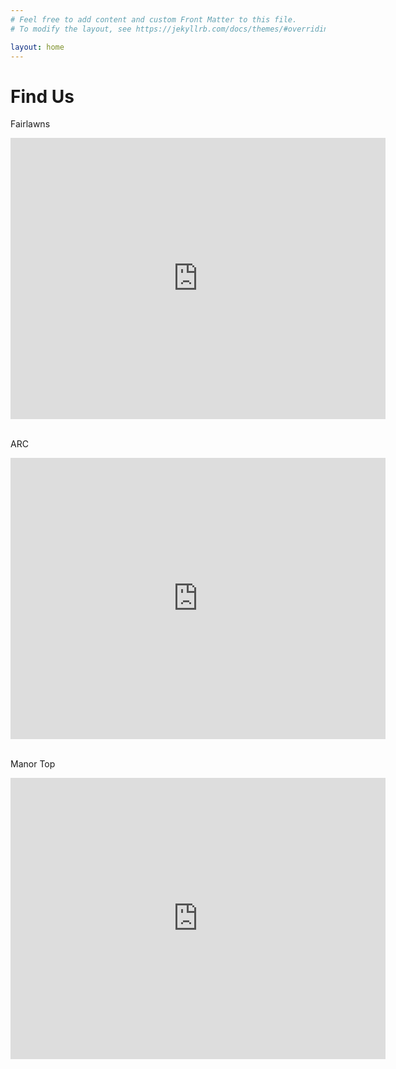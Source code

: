 ```yaml
---
# Feel free to add content and custom Front Matter to this file.
# To modify the layout, see https://jekyllrb.com/docs/themes/#overriding-theme-defaults

layout: home
---
```

<h1>Find Us</h1>
<p>Fairlawns</p>
<div class="map-responsive">
<iframe src="https://www.google.com/maps/embed?pb=!1m18!1m12!1m3!1d2377.7697888695593!2d-1.5173712842619458!3d53.418943179994244!2m3!1f0!2f0!3f0!3m2!1i1024!2i768!4f13.1!3m3!1m2!1s0x487978d98a262533%3A0xe191c63d8d265b06!2sFairlawns!5e0!3m2!1sen!2suk!4v1641852792716!5m2!1sen!2suk" width="600" height="450" style="border:0;" allowfullscreen></iframe>
</div>
<br>
<p>ARC</p>
<div class="map-responsive">
<iframe src="https://www.google.com/maps/embed?pb=!1m18!1m12!1m3!1d2381.065751189171!2d-1.500114184216558!3d53.35997818139121!2m3!1f0!2f0!3f0!3m2!1i1024!2i768!4f13.1!3m3!1m2!1s0x4879826a7d62982d%3A0xa8f435660e21aa5c!2sLyndhurst%20Rd%2C%20Sheffield!5e0!3m2!1sen!2suk!4v1641936610294!5m2!1sen!2suk" width="600" height="450" style="border:0;" allowfullscreen></iframe>
</div>
<br>
<p>Manor Top</p>
<div class="map-responsive">
<iframe src="https://www.google.com/maps/embed?pb=!1m18!1m12!1m3!1d2381.0683494014706!2d-1.4316292842165457!3d53.359931681394755!2m3!1f0!2f0!3f0!3m2!1i1024!2i768!4f13.1!3m3!1m2!1s0x487982ca0fb8f6b3%3A0x4581d630ffaaeb83!2s18%20Ridgeway%20Rd%2C%20Sheffield%20S12%202ST!5e0!3m2!1sen!2suk!4v1641935999670!5m2!1sen!2suk" width="600" height="450" style="border:0;" allowfullscreen></iframe>
</div>
